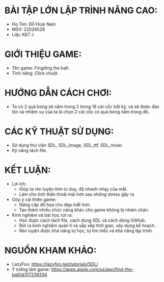 

# BÀI TẬP LỚN LẬP TRÌNH NÂNG CAO:

 - Họ Tên: Đỗ Hoài Nam
 - MSV: 22026528  
 - Lớp: K67 J
 
 # GIỚI THIỆU GAME:
  
   - Tên game: Fingding the ball.
   - Tính năng: Click chuột.
    
  # HƯỚNG DẪN CÁCH CHƠI:
   
   - Ta có 2 quả bóng sẽ nằm trong 2 trong 16 cái cốc bất kỳ, và sẽ được đảo lộn và nhiệm vụ của ta là chọn 2 cái cốc có quả bóng nằm trong đó.
     
   # CÁC KỸ THUẬT SỬ DỤNG:
    
   - Sử dụng thư viện SDL, SDL_image, SDL_ttf, SDL_mixer.
   - Kỹ năng tách file. 
     
   # KẾT LUẬN:
      
   - Lợi ích:
       + Giúp ta rèn luyện tính tư duy, độ nhanh nhạy của mắt.
       + Làm cho tinh thần thoải mái hơn sau những stress gây ra.
   - Góp ý cải thiện game:
       + Nâng câp đồ họa cho đẹp mắt hơn.
       + Tạo thêm nhiều chức năng khác cho game không bị nhàm chán.
   - Kinh nghiệm và bài học rút ra:
       + Học được cách tách file, cách dùng SDL và cách dùng GitHub.
       + Rút ra kinh nghiệm quản lí và sắp xếp thời gian, xây dựng kế hoạch.
       + Rèn luyện được khả năng tự học, tự tìm hiểu và khả năng lập trình.
         
   # NGUỒN KHAM KHẢO:
   - LazyFoo: https://lazyfoo.net/tutorials/SDL/
   - Ý tưởng làm game: https://apps.apple.com/us/app/find-the-ball/id317239334
